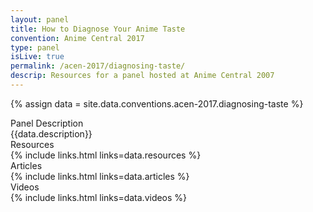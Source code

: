 ```yaml
---
layout: panel
title: How to Diagnose Your Anime Taste
convention: Anime Central 2017
type: panel
isLive: true
permalink: /acen-2017/diagnosing-taste/
descrip: Resources for a panel hosted at Anime Central 2007
---
```


{% assign data = site.data.conventions.acen-2017.diagnosing-taste %}

<div class="manga-header">Panel Description</div>
<div class="panel-description">{{data.description}}</div>


<div class="manga-header">Resources</div>
{% include links.html links=data.resources %}

<div class="manga-header"> Articles </div>
{% include links.html links=data.articles %}

<div class="manga-header"> Videos </div>
{% include links.html links=data.videos %}

